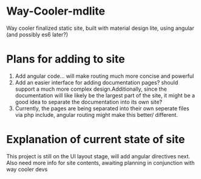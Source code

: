 # Way-Cooler-mdlite
Way cooler finalized static site, built with material design lite, using angular (and possibly es6 later?)

# Plans for adding to site
1. Add angular code... will make routing much more concise and powerful
2. Add an easier interface for adding documentation pages? should support a much more complex design.Additionally, since the documentation will like likely be the largest part of the site, it might be a good idea to separate the documentation into its own site?
3. Currently, the pages are being separated into their own seperate files via php include, angular routing might make this better/ different.

# Explanation of current state of site
This project is still on the UI layout stage, will add angular directives next. Also need more info for site contents, awaiting planning in conjunction with way cooler devs
